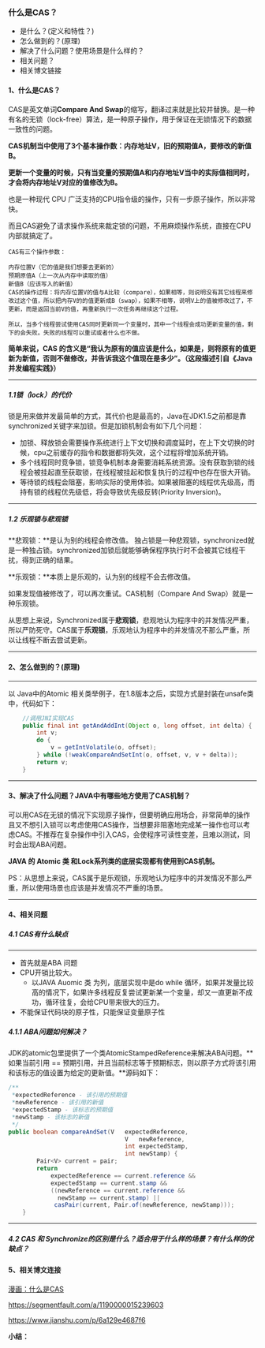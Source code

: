 ### 什么是CAS？

* 是什么？(定义和特性？)
* 怎么做到的？(原理)
* 解决了什么问题？使用场景是什么样的？
* 相关问题？
* 相关博文链接

#### 1、什么是CAS？

CAS是英文单词**Compare And Swap**的缩写，翻译过来就是比较并替换。是一种有名的无锁（lock-free）算法，是一种原子操作，用于保证在无锁情况下的数据一致性的问题。

**CAS机制当中使用了3个基本操作数：内存地址V，旧的预期值A，要修改的新值B。**

**更新一个变量的时候，只有当变量的预期值A和内存地址V当中的实际值相同时，才会将内存地址V对应的值修改为B。** 

也是一种现代 CPU 广泛支持的CPU指令级的操作，只有一步原子操作，所以非常快。

而且CAS避免了请求操作系统来裁定锁的问题，不用麻烦操作系统，直接在CPU内部就搞定了。

```
CAS有三个操作参数：

内存位置V（它的值是我们想要去更新的）
预期原值A（上一次从内存中读取的值）
新值B（应该写入的新值）
CAS的操作过程：将内存位置V的值与A比较（compare），如果相等，则说明没有其它线程来修改过这个值，所以把内存V的的值更新成B（swap），如果不相等，说明V上的值被修改过了，不更新，而是返回当前V的值，再重新执行一次任务再继续这个过程。

所以，当多个线程尝试使用CAS同时更新同一个变量时，其中一个线程会成功更新变量的值，剩下的会失败。失败的线程可以重试或者什么也不做。
```

**简单来说，CAS 的含义是“我认为原有的值应该是什么，如果是，则将原有的值更新为新值，否则不做修改，并告诉我这个值现在是多少”。（这段描述引自《Java并发编程实践》）**

-------

##### 1.1锁（lock）的代价

锁是用来做并发最简单的方式，其代价也是最高的，Java在JDK1.5之前都是靠synchronized关键字来加锁。但是加锁机制会有如下几个问题：

- 加锁、释放锁会需要操作系统进行上下文切换和调度延时，在上下文切换的时候，cpu之前缓存的指令和数据都将失效，这个过程将增加系统开销。
- 多个线程同时竞争锁，锁竞争机制本身需要消耗系统资源。没有获取到锁的线程会被挂起直至获取锁，在线程被挂起和恢复执行的过程中也存在很大开销。
- 等待锁的线程会阻塞，影响实际的使用体验。如果被阻塞的线程优先级高，而持有锁的线程优先级低，将会导致优先级反转(Priority Inversion)。

------

##### 1.2 乐观锁与悲观锁

**悲观锁：**是认为别的线程会修改值。
独占锁是一种悲观锁，synchronized就是一种独占锁。synchronized加锁后就能够确保程序执行时不会被其它线程干扰，得到正确的结果。

**乐观锁：**本质上是乐观的，认为别的线程不会去修改值。

如果发现值被修改了，可以再次重试。CAS机制（Compare And Swap）就是一种乐观锁。

从思想上来说，Synchronized属于**悲观锁**，悲观地认为程序中的并发情况严重，所以严防死守。CAS属于**乐观锁**，乐观地认为程序中的并发情况不那么严重，所以让线程不断去尝试更新。

---

#### 2、怎么做到的？(原理)

----

以 Java中的Atomic 相关类举例子，在1.8版本之后，实现方式是封装在unsafe类中，代码如下：

```java
    //调用JNI实现CAS
	public final int getAndAddInt(Object o, long offset, int delta) {
        int v;
        do {
            v = getIntVolatile(o, offset);
        } while (!weakCompareAndSetInt(o, offset, v, v + delta));
        return v;
    }
```

---

#### 3、解决了什么问题？JAVA中有哪些地方使用了CAS机制？

可以用CAS在无锁的情况下实现原子操作，但要明确应用场合，非常简单的操作且又不想引入锁可以考虑使用CAS操作，当想要非阻塞地完成某一操作也可以考虑CAS。不推荐在复杂操作中引入CAS，会使程序可读性变差，且难以测试，同时会出现ABA问题。

**JAVA 的 Atomic 类 和Lock系列类的底层实现都有使用到CAS机制。**

PS：从思想上来说，CAS属于是乐观锁，乐观地认为程序中的并发情况不那么严重，所以使用场景也应该是并发情况不严重的场景。

---

#### 4、相关问题

##### 4.1 CAS有什么缺点

---

* 首先就是ABA 问题
* CPU开销比较大。
  - 以JAVA Auomic 类 为列，底层实现中是do while 循环，如果并发量比较高的情况下，如果许多线程反复尝试更新某一个变量，却又一直更新不成功，循环往复，会给CPU带来很大的压力。
* 不能保证代码块的原子性，只能保证变量原子性

##### 4.1.1 ABA问题如何解决？

JDK的atomic包里提供了一个类AtomicStampedReference来解决ABA问题。**如果当前引用 == 预期引用，并且当前标志等于预期标志，则以原子方式将该引用和该标志的值设置为给定的更新值。**源码如下：

```java
/**
 *expectedReference - 该引用的预期值
 *newReference - 该引用的新值
 *expectedStamp - 该标志的预期值
 *newStamp - 该标志的新值
 */
public boolean compareAndSet(V   expectedReference,
                                 V   newReference,
                                 int expectedStamp,
                                 int newStamp) {
        Pair<V> current = pair;
        return
            expectedReference == current.reference &&
            expectedStamp == current.stamp &&
            ((newReference == current.reference &&
              newStamp == current.stamp) ||
             casPair(current, Pair.of(newReference, newStamp)));
    }
```



---

##### 4.2 CAS 和 Synchronize的区别是什么？适合用于什么样的场景？有什么样的优缺点？





#### 5、相关博文连接

[漫画：什么是CAS](https://www.cnblogs.com/myopensource/p/8177074.html)

https://segmentfault.com/a/1190000015239603

https://www.jianshu.com/p/6a129e4687f6



**小结：**



